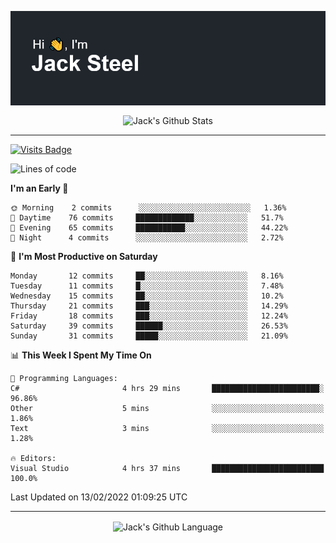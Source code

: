 <p align="center">
  <img align="center" src="https://github.com/JackSteel97/JackSteel97/blob/main/header.png?raw=true" alt="Hi, I'm Jack Steel" /> 
 </p>
<p align="center">
 <img align="center" src="https://github-readme-stats.vercel.app/api?username=jacksteel97&show_icons=true&count_private=true&theme=dracula" alt="Jack's Github Stats" /> 
</p>

<hr/>

[![Visits Badge](https://badges.pufler.dev/visits/JackSteel97/JackSteel97?color=blue&label=Profile%20Visits)](https://github.com/JackSteel97)
<!--START_SECTION:waka-->
![Lines of code](https://img.shields.io/badge/From%20Hello%20World%20I%27ve%20Written-910%20Thousand%20lines%20of%20code-blue)

**I'm an Early 🐤** 

```text
🌞 Morning    2 commits      ░░░░░░░░░░░░░░░░░░░░░░░░░   1.36% 
🌆 Daytime    76 commits     █████████████░░░░░░░░░░░░   51.7% 
🌃 Evening    65 commits     ███████████░░░░░░░░░░░░░░   44.22% 
🌙 Night      4 commits      ░░░░░░░░░░░░░░░░░░░░░░░░░   2.72%

```
📅 **I'm Most Productive on Saturday** 

```text
Monday       12 commits     ██░░░░░░░░░░░░░░░░░░░░░░░   8.16% 
Tuesday      11 commits     █░░░░░░░░░░░░░░░░░░░░░░░░   7.48% 
Wednesday    15 commits     ██░░░░░░░░░░░░░░░░░░░░░░░   10.2% 
Thursday     21 commits     ███░░░░░░░░░░░░░░░░░░░░░░   14.29% 
Friday       18 commits     ███░░░░░░░░░░░░░░░░░░░░░░   12.24% 
Saturday     39 commits     ██████░░░░░░░░░░░░░░░░░░░   26.53% 
Sunday       31 commits     █████░░░░░░░░░░░░░░░░░░░░   21.09%

```


📊 **This Week I Spent My Time On** 

```text
💬 Programming Languages: 
C#                       4 hrs 29 mins       ████████████████████████░   96.86% 
Other                    5 mins              ░░░░░░░░░░░░░░░░░░░░░░░░░   1.86% 
Text                     3 mins              ░░░░░░░░░░░░░░░░░░░░░░░░░   1.28%

🔥 Editors: 
Visual Studio            4 hrs 37 mins       █████████████████████████   100.0%

```


 Last Updated on 13/02/2022 01:09:25 UTC
<!--END_SECTION:waka-->

<hr/>

<p align="center">
    <img align="center" src="https://github-readme-stats.vercel.app/api/top-langs/?username=jacksteel97&langs_count=10&layout=compact&theme=dracula" alt="Jack's Github Language" /> 
</p>
